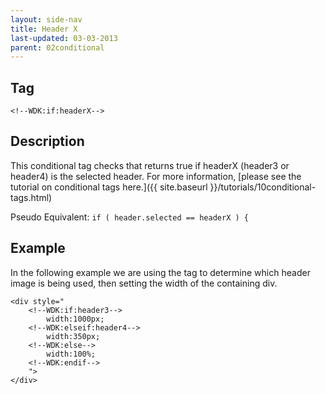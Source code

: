 ```yaml
---
layout: side-nav
title: Header X
last-updated: 03-03-2013
parent: 02conditional
---
```



## Tag

`<!--WDK:if:headerX-->`

## Description

This conditional tag checks that returns true if headerX (header3 or header4) is the selected header.
For more information, [please see the tutorial on conditional tags here.]({{ site.baseurl }}/tutorials/10conditional-tags.html)

Pseudo Equivalent:
`if ( header.selected == headerX ) {`

## Example
In the following example we are using the tag to determine which header image is being used, then setting the width of the containing div.

~~~
<div style="
	<!--WDK:if:header3--> 
		width:1000px;
	<!--WDK:elseif:header4-->
		width:350px;
	<!--WDK:else-->
		width:100%;
	<!--WDK:endif-->
	">
</div>
~~~